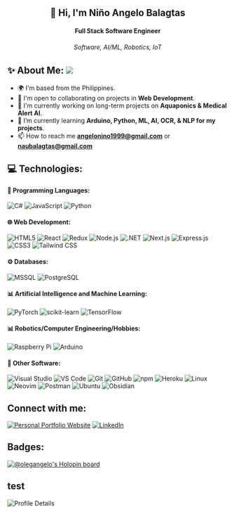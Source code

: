 <h2 align="center"> 👋 Hi, I'm Niño Angelo Balagtas</h2> 
<h4 align="center">Full Stack Software Engineer</h4>
<h6 align="center">Software, AI/ML, Robotics, IoT</h6>


## ✨ About Me: ![](https://komarev.com/ghpvc/?username=OlegAngelo)
- 🌍 I'm based from the Philippines.
- 🤝 I'm open to collaborating on projects in **Web Development**.
- 🚀 I'm currently working on long-term projects on **Aquaponics & Medical Alert AI**.
- 🌱 I’m currently learning **Arduino, Python, ML, AI, OCR, & NLP for my projects**.
- 📫 How to reach me **angelonino1999@gmail.com** or **naubalagtas@gmail.com**


## 💻 Technologies:

#### 🔎 Programming Languages:
![C#](https://img.shields.io/badge/C%23-%23593D88.svg?style=for-the-badge&logo=c-sharp&logoColor=white) ![JavaScript](https://img.shields.io/badge/JavaScript-%23F7DF1E.svg?style=for-the-badge&logo=javascript&logoColor=black) 
![Python](https://img.shields.io/badge/python-3670A0?style=for-the-badge&logo=python&logoColor=F7CA3F)


#### 🌐 Web Development:
![HTML5](https://img.shields.io/badge/HTML5-%23E34F26.svg?style=for-the-badge&logo=html5&logoColor=white) ![React](https://img.shields.io/badge/React-%2361DAFB.svg?style=for-the-badge&logo=react&logoColor=black) ![Redux](https://img.shields.io/badge/Redux-%23593D88.svg?style=for-the-badge&logo=redux&logoColor=white) ![Node.js](https://img.shields.io/badge/Node.js-%236DA55F.svg?style=for-the-badge&logo=node.js&logoColor=white) ![.NET](https://img.shields.io/badge/.NET-%23512BD4.svg?style=for-the-badge&logo=dotnet&logoColor=white) ![Next.js](https://img.shields.io/badge/Next.js-%23000000.svg?style=for-the-badge&logo=next.js&logoColor=white) ![Express.js](https://img.shields.io/badge/Express.js-%23000000.svg?style=for-the-badge&logo=express&logoColor=white) ![CSS3](https://img.shields.io/badge/CSS3-%231572B6.svg?style=for-the-badge&logo=css3&logoColor=white) ![Tailwind CSS](https://img.shields.io/badge/TailwindCSS-%2338B2AC.svg?style=for-the-badge&logo=tailwind-css&logoColor=white)



#### ⚙️ Databases:
![MSSQL](https://img.shields.io/badge/Microsoft%20SQL%20Server-%23CC2927.svg?style=for-the-badge&logo=microsoft-sql-server&logoColor=white) ![PostgreSQL](https://img.shields.io/badge/PostgreSQL-%23316192.svg?style=for-the-badge&logo=postgresql&logoColor=white)


#### 📊 Artificial Intelligence and Machine Learning:
![PyTorch](https://img.shields.io/badge/PyTorch-%23EE4C2C.svg?style=for-the-badge&logo=pytorch&logoColor=white) ![scikit-learn](https://img.shields.io/badge/scikit--learn-%23F7931E.svg?style=for-the-badge&logo=scikit-learn&logoColor=white) ![TensorFlow](https://img.shields.io/badge/TensorFlow-%23FF6F00.svg?style=for-the-badge&logo=tensorflow&logoColor=white)


#### 📊 Robotics/Computer Engineering/Hobbies:
![Raspberry Pi](https://img.shields.io/badge/Raspberry%20Pi-%23A22846.svg?style=for-the-badge&logo=raspberry-pi&logoColor=white) ![Arduino](https://img.shields.io/badge/Arduino-%2300979D.svg?style=for-the-badge&logo=arduino&logoColor=white)


#### 🌟 Other Software:
![Visual Studio](https://img.shields.io/badge/Visual%20Studio-%235C2D91.svg?style=for-the-badge&logo=visual-studio&logoColor=white) ![VS Code](https://img.shields.io/badge/VS%20Code-%23007ACC.svg?style=for-the-badge&logo=visual-studio-code&logoColor=white) ![Git](https://img.shields.io/badge/Git-%23F05033.svg?style=for-the-badge&logo=git&logoColor=white) ![GitHub](https://img.shields.io/badge/GitHub-%23181717.svg?style=for-the-badge&logo=github&logoColor=white) ![npm](https://img.shields.io/badge/npm-%23CB3837.svg?style=for-the-badge&logo=npm&logoColor=white) ![Heroku](https://img.shields.io/badge/Heroku-%23430098.svg?style=for-the-badge&logo=heroku&logoColor=white) ![Linux](https://img.shields.io/badge/Linux-%23FCC624.svg?style=for-the-badge&logo=linux&logoColor=black) ![Neovim](https://img.shields.io/badge/Neovim-%2357A143.svg?style=for-the-badge&logo=neovim&logoColor=white) ![Postman](https://img.shields.io/badge/Postman-%23FF6C37.svg?style=for-the-badge&logo=postman&logoColor=white) ![Ubuntu](https://img.shields.io/badge/Ubuntu-%23E95420.svg?style=for-the-badge&logo=ubuntu&logoColor=white) ![Obsidian](https://img.shields.io/badge/Obsidian-%236665F1.svg?style=for-the-badge&logo=obsidian&logoColor=white)


## Connect with me:

[![Personal Portfolio Website](https://img.shields.io/badge/Personal%20Portfolio%20Website-%23082E4E.svg?style=for-the-badge&textColor=EAB41F)](https://portfolioangelo.netlify.app/) [![LinkedIn](https://img.shields.io/badge/LinkedIn-0077B5?style=for-the-badge&logo=linkedin&logoColor=white)](https://www.linkedin.com/in/nbalagtas/) 


## Badges:
[![@olegangelo's Holopin board](https://holopin.me/olegangelo)](https://holopin.io/@olegangelo)


## test
![Profile Details](http://github-profile-summary-cards.vercel.app/api/cards/profile-details?username=OlegAngelo&theme=github_dark)

